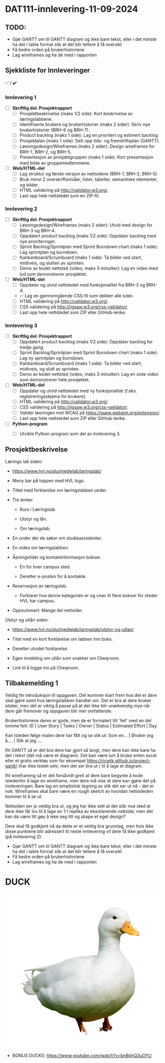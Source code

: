 # DAT111-innlevering-11-09-2024

## TODO:
- Gjør GANTT om til GANTT diagram og ikke bare tekst, eller i det minste ha det i table format slik at det blir lettere å få oversikt 
- Få bedre orden på brukerhistoriene
- Lag wireframes og ha de med i rapporten

## Sjekkliste for Innleveringer
:white_check_mark: / :heavy_check_mark:
### Innlevering 1
- [ ] **Skriftlig del: Prosjektrapport**
  - [ ] Prosjektbeskrivelse (maks 1/2 side): Kort beskrivelse av læringslabbene.
  - [ ] Identifiserte brukere og brukerhistorier (maks 2 sider): Skriv nye brukerhistorier (BRH-6 og BRH-7).
  - [ ] Product backlog (maks 1 side): Lag en prioritert og estimert backlog.
  - [ ] Prosjektplan (maks 1 side): Sett opp tids- og fremdriftsplan (GANTT).
  - [ ] Løsningsdesign/Wireframes (maks 2 sider): Design wireframes for BRH-1, BRH-2, og BRH-5.
  - [ ] Presentasjon av prosjektgruppen (maks 1 side): Kort presentasjon med bilde av gruppemedlemmene.

- [ ] **Web/HTML-del**
  - [ ] Lag struktur og første versjon av nettsidene (BRH-1, BRH-2, BRH-5).
  - [ ] Bruk minst 2 overskriftsnivåer, lister, tabeller, semantiske elementer, og bilder.
  - [ ] HTML validering på http://validator.w3.org/.
  - [ ] Last opp hele nettstedet som en ZIP-fil.

### Innlevering 2
- [ ] **Skriftlig del: Prosjektrapport**
  - [ ] Løsningsdesign/Wireframes (maks 2 sider): Utvid med design for BRH-3 og BRH-4.
  - [ ] Oppdatert product backlog (maks 1/2 side): Oppdater backlog med nye prioriteringer.
  - [ ] Sprint Backlog/Sprintplan med Sprint Burndown chart (maks 1 side): Lag sprintplan og burndown.
  - [ ] Kanbanboard/Scrumboard (maks 1 side): Ta bilder ved start, midtveis, og slutten av sprinten.
  - [ ] Demo av kodet nettsted (video, maks 3 minutter): Lag en video med lyd som demonstrerer prosjektet.

- [ ] **Web/HTML-del**
  - [ ] Oppdater og utvid nettstedet med funksjonalitet fra BRH-3 og BRH-4.
  - :white_check_mark: Lag en gjennomgående CSS-fil som dekker alle sider.
  - [ ] HTML validering på http://validator.w3.org/.
  - [ ] CSS validering på http://jigsaw.w3.org/css-validator/.
  - [ ] Last opp hele nettstedet som ZIP eller GitHub-lenke.

### Innlevering 3
- [ ] **Skriftlig del: Prosjektrapport**
  - [ ] Oppdatert product backlog (maks 1/2 side): Oppdater backlog for tredje gang.
  - [ ] Sprint Backlog/Sprintplan med Sprint Burndown chart (maks 1 side): Lag ny sprintplan og burndown.
  - [ ] Kanbanboard/Scrumboard (maks 1 side): Ta bilder ved start, midtveis, og slutt av sprinten.
  - [ ] Demo av kodet nettsted (video, maks 3 minutter): Lag en siste video som demonstrerer hele prosjektet.

- [ ] **Web/HTML-del**
  - [ ] Oppdater og utvid nettstedet med ny funksjonalitet (f.eks. registreringsskjema for brukere).
  - [ ] HTML validering på http://validator.w3.org/.
  - [ ] CSS validering på http://jigsaw.w3.org/css-validator/.
  - [ ] Valider løsningen mot WCAG på https://wave.webaim.org/extension/.
  - [ ] Last opp hele nettstedet som ZIP eller GitHub-lenke.

- [ ] **Python-program**
  - [ ] Utvikle Python-program som del av innlevering 3.


## Prosjektbeskrivelse
Lærings lab siden:

- <https://www.hvl.no/alu/medielab/laringslab/>

- Meny bar på toppen med HVL logo.

- Tittel med forklarelse om læringslabben under.

- Tre lenker

  - Kurs i Læringslab

  - Utstyr og lån.

  - Om læringslab.

- En under der de søker om studieassistenter.

- En video om læringslabben.

- Åpningstider og kontaktinformasjon bokser.

  - En for hver campus sted.

  - Deretter e-posten for å kontakte.

- Reservasjon av læringslab.

  - Forklarer hva denne kategorien er og viser til flere bokser for
    steder HVL har campus.

- Oppsummert: Mange del nettsider.

Utstyr og utlån siden:

- https://www.hvl.no/alu/medielab/laringslab/utstyr-og-utlan/

<!-- -->

- Titel med en kort forklarelse om labben inni boks.

- Deretter utvidet forklarelse.

- Egen inndeling om utlån som snakker om Cheqroom.

- Link til å logge inn på Cheqroom.

## Tilbakemelding 1
Veldig fin introduksjon til oppgaven. Det kommer klart frem hva det er dere skal gjøre samt hva læringslabben handler om. Det er bra at dere bruker sitater, men det er viktig å passe på at det ikke blir unødvendig mye når dere går fremover og oppgaven blir mer omfattende. 

Brukerhistoriene deres er gode, men de er formatert litt 'feil' med en del tomme felt:
ID | User Story | Tasks | Owner | Status | Estimated Effort | Day

Kan isteden følge malen dere har fått og se slik ut:
Som en...  | Ønsker jeg å.... | Slik at jeg ....

Iht GANTT så er det bra dere har gjort så langt, men dere kan ikke bare ha det i tekst (det må være et diagram). Det kan være lurt å bruke enten excel eller et gratis verktøy som for eksempel https://ricwtk.github.io/project-gantt/ (har ikke testet selv, men det ser bra ut ) til å lage et diagram. 

Iht wireframing så er det forsåvidt greit at dere bare begynte å kode istedenfor å lage en wireframe, men dere må vise at dere kan gjøre det på innleveringen. Bare lag en simplistisk tegning av slik det ser ut nå - det er nok. Wireframes skal bare være en rough sketch av hvordan nettsideden kommer til å se ut. 

Nettsiden ser jo veldig bra ut, og jeg har ikke sett at det står noe sted at dere ikke får lov til å lage en 1:1 replika av eksisterende nettside; men det kan da være litt gøy å leke seg litt og skape et eget design? 

Dere skal få godkjent nå da dette er et veldig bra grunnlag, men hvis ikke disse punktene blir adressert til neste innlevering vil dere få ikke godkjent (på innlevering 2):

- Gjør GANTT om til GANTT diagram og ikke bare tekst, eller i det minste ha det i table format slik at det blir lettere å få oversikt 
- Få bedre orden på brukerhistoriene
- Lag wireframes og ha de med i rapporten

# DUCK
![DUCK](https://github.com/HVL186618/DAT111-innlevering-11-09-2024/blob/main/Images/DUCK.png)

- BONUS DUCKS: https://www.youtube.com/watch?v=bnBphQ3uOYU


